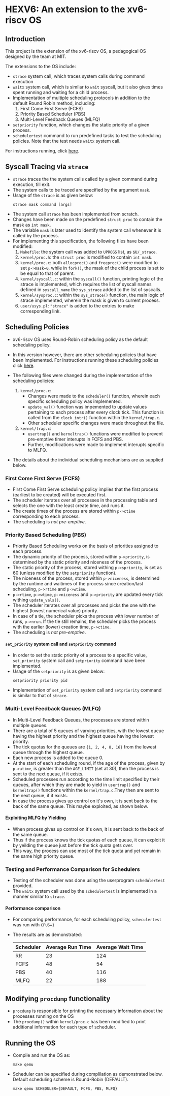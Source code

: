 # HEXV6: An extension to the xv6-riscv OS

## Introduction
This project is the extension of the xv6-riscv OS, a pedagogical OS designed by the team at MIT.

The extensions to the OS include:
* `strace` system call, which traces system calls during command execution
* `waitx` system call, which is similar to `wait` syscall, but it also gives times spent running and waiting for a child process.
* Implementation of multiple scheduling protocols in addition to the default Round Robin method, including:
    1. First Come First Serve (FCFS)
    2. Priority Based Scheduler (PBS)
    3. Multi-Level Feedback Queues (MLFQ)
* `setpriority` function, which changes the static priority of a given process.
* `schedulertest` command to run predefined tasks to test the scheduling policies. Note that the test needs `waitx` system call.

For instructions running, click [here](##Running-the-OS).

## Syscall Tracing via `strace`
* `strace` traces the the system calls called by a given command during execution, till exit.
* The system calls to be traced are specified by the argument `mask`.
* Usage of the `strace` is as given below:
    ```
    strace mask command [args]
    ```
* The system call `strace` has been implemented from scratch.
* Changes have been made on the predefined `struct proc` to contain the mask as `int mask`.
* The variable `mask` is later used to identify the system call whenever it is called by the process.
* For implementing this specification, the following files have been modified:
    1. `Makefile`: the system call was added to `UPROGS` list, as `$U/_strace`.
    2. `kernel/proc.h`: the `struct proc` is modified to contain `int mask`.
    3. `kernel/proc.c`: both `allocproc()` and `freeproc()` were modified to set `p->mask=0`, while in `fork()`, the mask of the child process is set to be equal to that of parent.
    4. `kernel/syscall.c`: within the `syscall()` function, printing logic of the strace is implemented, which requires the list of syscall names defined in `syscall_name` the `sys_strace` added to the list of syscalls.
    5. `kernel/sysproc.c`: within the `sys_strace()` function, the main logic of strace implemented, wherein the mask is given to current process.
    6. `user/usys.pl`: `"strace"` is added to the entries to make corresponding link.

## Scheduling Policies
* xv6-riscv OS uses Round-Robin scheduling policy as the default scheduling policy. 

* In this version however, there are other scheduling policies that have been implemented. For instructions running these scheduling policies click [here](##Running-the-OS).

* The following files were changed during the implementation of the scheduling policies:
    1. `kernel/proc.c`: 
        - Changes were made to the `scheduler()` function, wherein each specific scheduling policy was implemented.
        - `update_val()` function was impemented to update values pertaining to each process after every clock tick. This function is called from the `clock_intr()` function within the `kernel/trap.c`.
        - Other scheduler specific changes were made throughout the file.
    2. `kernel/trap.c`: 
        - `usertrap()` and `kerneltrap()` functions were modified to prevent pre-emptive timer interupts in FCFS and PBS. 
        - Further, modifications were made to implement interupts specific to MLFQ.

* The details about the individual scheduling mechanisms are as supplied below.

### First Come First Serve (FCFS)
* First Come First Serve scheduling policy implies that the first process (earliest to be created) will be executed first.
* The scheduler iterates over all processes in the processing table and selects the one with the least create time, and runs it.
* The create times of the process are stored within `p->ctime` corresponding to each process.
* The scheduling is *not pre-emptive*.

### Priority Based Scheduling (PBS)
* Priority Based Scheduling works on the basis of priorities assigned to each process.
* The dynamic priority of the process, stored within `p->priority`, is determined by the static priority and niceness of the process.
* The static priority of the process, stored withing `p->spriority`, is set as 60 (unless modified by the `setpriority` function).
* The niceness of the process, stored within `p->niceness`, is determined by the runtime and waitimes of the process since creation/last scheduling, `p->rtime` and `p->wtime`.
* `p->rtime`, `p->wtime`, `p->niceness` and `p->priority` are updated every tick withing `update_vals()`.
* The scheduler iterates over all processes and picks the one with the highest (lowest numerical value) priority.
* In case of a tie, the scheduler picks the process with lower number of runs, `p->nrun`. If the tie still remains, the scheduler picks the process with the earlier (lower) creation time, `p->ctime`.
* The scheduling is *not pre-emptive*.

#### `set_priority` system call and `setpriority` command
* In order to set the static priority of a process to a specific value, `set_priority` system call and `setpriority` command have been implemented.
* Usage of the `setpriority` is as given below:
    ```
    setpriority priority pid
    ```
* Implementation of `set_priority` system call and `setpriority` command is similar to that of `strace`.

### Multi-Level Feedback Queues (MLFQ)
* In Multi-Level Feedback Queues, the processes are stored within multiple queues.
* There are a total of 5 queues of varying priorities, with the lowest queue having the highest priority and the highest queue having the lowest priority.
* The tick quotas for the queues are `{1, 2, 4, 8, 16}` from the lowest queue through the highest queue.
* Each new process is added to the queue 0.
* At the start of each scheduling round, if the age of the process, given by `p->atime`, is greater than the `AGE_LIMIT` (set at 30), then the process is sent to the next queue, if it exists.
* Scheduled processes run according to the time limit specified by their queues, after which they are made to yield in `usertrap()` and `kerneltrap()` functions within the `kernel/trap.c`.They then are sent to the next queue, if it exists.
* In case the process gives up control on it's own, it is sent back to the back of the same queue. This maybe exploited, as shown below.

#### Exploiting MLFQ by Yielding
* When process gives up control on it's own, it is sent back to the back of the same queue.
* Thus if the process knows the tick quotas of each queue, it can exploit it by yeilding the queue just before the tick quota gets over.
* This way, the process can use most of the tick quota and yet remain in the same high priority queue.

### Testing and Performance Comparison for Schedulers
* Testing of the scheduler was done using the userprogram `schedulertest` provided.
* The `waitx` system call used by the `schedulertest` is implemented in a manner similar to `strace`.

#### Performance comparison
* For comparing performance, for each scheduling policy, `scheculertest` was run with `CPUS=1`
* The results are as demonstrated:

    | Scheduler | Average Run Time | Average Wait Time |
    | --------- | ---------------- | ----------------- |
    | RR        | 23               | 124               |
    | FCFS      | 48               | 54                |
    | PBS       | 40               | 116               |
    | MLFQ      | 22               | 188               |

## Modifying `procdump` functionality
* `procdump` is responsible for printing the necessary information about the processes running on the OS
* The `procdump()` within `kernel/proc.c` has been modified to print additional information for each type of scheduler.

## Running the OS

* Compile and run the OS as:
    ```
    make qemu
    ```
* Scheduler can be specified during complilation as demonstrated below. Default scheduling scheme is Round-Robin (DEFAULT).
    ```
    make qemu SCHEDULER={DEFAULT, FCFS, PBS, MLFQ}
    ```
